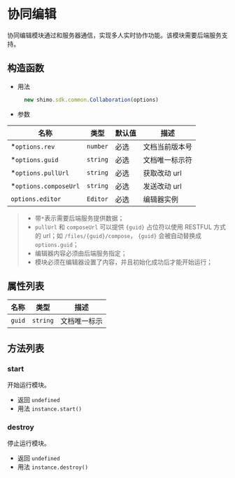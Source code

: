# 协同编辑

协同编辑模块通过和服务器通信，实现多人实时协作功能。该模块需要后端服务支持。

## 构造函数

* 用法

  ```js
    new shimo.sdk.common.Collaboration(options)
  ```

* 参数

|名称|类型|默认值|描述|
| -- | -- | -- | -- |
| *`options.rev` | `number` | 必选 | 文档当前版本号 |
| *`options.guid` | `string` | 必选 | 文档唯一标示符 |
| *`options.pullUrl` | `string` | 必选 | 获取改动 url |
| *`options.composeUrl` | `string` | 必选 | 发送改动 url |
| `options.editor` | `Editor` | 必选 | 编辑器实例 |


> * 带`*`表示需要后端服务提供数据；
> * `pullUrl` 和 `composeUrl` 可以提供 `{guid}` 占位符以使用 RESTFUL 方式的 url；如 `/files/{guid}/compose`， `{guid}` 会被自动替换成 `options.guid`；
> * 编辑器内容必须由后端服务指定；
> * 模块必须在编辑器设置了内容，并且初始化成功后才能开始运行；


## 属性列表

|名称|类型|描述|
| -- | -- | -- |
| `guid` | `string` | 文档唯一标示 |

## 方法列表

### start
  开始运行模块。

  * 返回 `undefined`
  * 用法 `instance.start()`

### destroy
  停止运行模块。

  * 返回 `undefined`
  * 用法 `instance.destroy()`

